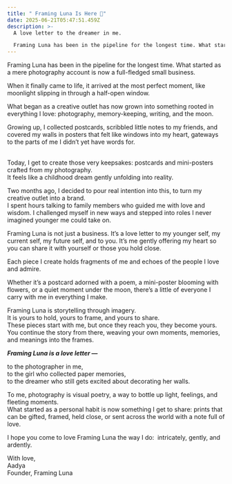 ```yaml
---
title: " Framing Luna Is Here 🌙"
date: 2025-06-21T05:47:51.459Z
description: >-
  A love letter to the dreamer in me. 

  Framing Luna has been in the pipeline for the longest time. What started as a mere photography account is now a full-fledged small business. When it finally came to life, it arrived at the most perfect moment, like moonlight slipping in through a half-open window.
---
```

Framing Luna has been in the pipeline for the longest time. What started as a mere photography account is now a full-fledged small business.

When it finally came to life, it arrived at the most perfect moment, like moonlight slipping in through a half-open window.

What began as a creative outlet has now grown into something rooted in everything I love: photography, memory-keeping, writing, and the moon.

Growing up, I collected postcards, scribbled little notes to my friends, and covered my walls in posters that felt like windows into my heart, gateways to the parts of me I didn’t yet have words for.

\
Today, I get to create those very keepsakes: postcards and mini-posters crafted from my photography.\
It feels like a childhood dream gently unfolding into reality.

Two months ago, I decided to pour real intention into this, to turn my creative outlet into a brand.\
I spent hours talking to family members who guided me with love and wisdom. I challenged myself in new ways and stepped into roles I never imagined younger me could take on.

Framing Luna is not just a business. It’s a love letter to my younger self, my current self, my future self, and to you. It’s me gently offering my heart so you can share it with yourself or those you hold close.

Each piece I create holds fragments of me and echoes of the people I love and admire.

Whether it’s a postcard adorned with a poem, a mini-poster blooming with flowers, or a quiet moment under the moon, there’s a little of everyone I carry with me in everything I make.

Framing Luna is storytelling through imagery.\
It is yours to hold, yours to frame, and yours to share.\
These pieces start with me, but once they reach you, they become yours.\
You continue the story from there, weaving your own moments, memories, and meanings into the frames.

***Framing Luna is a love letter —***

to the photographer in me,\
to the girl who collected paper memories,\
to the dreamer who still gets excited about decorating her walls.

To me, photography is visual poetry, a way to bottle up light, feelings, and fleeting moments.\
What started as a personal habit is now something I get to share: prints that can be gifted, framed, held close, or sent across the world with a note full of love.

I hope you come to love Framing Luna the way I do:  intricately, gently, and ardently.

With love,\
Aadya\
Founder, Framing Luna